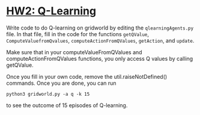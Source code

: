 # <ins>HW2: Q-Learning</ins>
Write code to do Q-learning on gridworld by editing the `qlearningAgents.py` file. In that file, fill in the code for the functions `getQValue`, `ComputeValuefromQvalues`, `computeActionFromQValues`, `getAction`, and `update`.

Make sure that in your computeValueFromQValues and computeActionFromQValues functions, you only access Q values by calling getQValue.

Once you fill in your own code, remove the util.raiseNotDefined() commands.
Once you are done, you can run 

    python3 gridworld.py -a q -k 15

to see the outcome of 15 episodes of Q-learning.